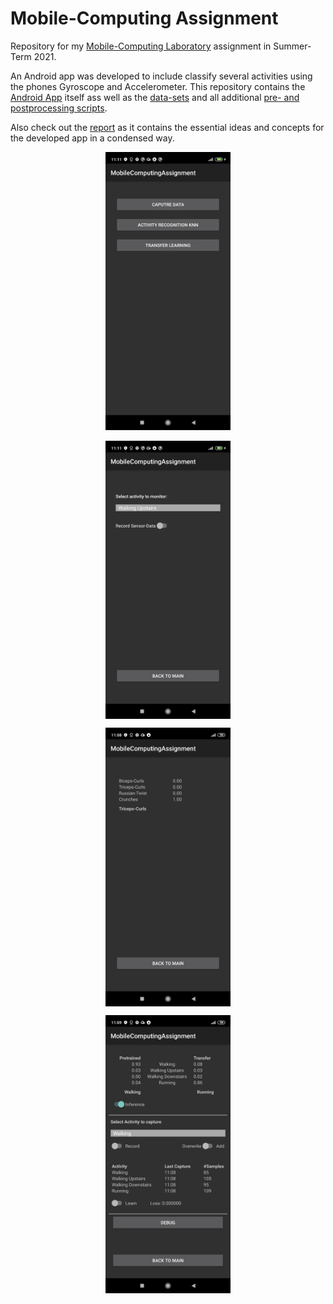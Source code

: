 # Mobile-Computing Assignment

Repository for my [Mobile-Computing Laboratory](https://github.com/osaukh/mobile_computing_lab/) assignment in Summer-Term 2021.

An Android app was developed to include classify several activities using the phones Gyroscope and Accelerometer.
This repository contains the [Android App](https://github.com/tlaf0504/mobile_computing_assignment/tree/master/AndroidApp) itself
ass well as the [data-sets](https://github.com/tlaf0504/mobile_computing_assignment/tree/master/Notebooks_Scripts_etc/ActivityRecognition/data)
and all additional [pre- and postprocessing scripts](https://github.com/tlaf0504/mobile_computing_assignment/tree/master/Notebooks_Scripts_etc/ActivityRecognition/notebooks).

Also check out the [report](https://github.com/tlaf0504/mobile_computing_assignment/blob/master/doc/report/conference_101719.pdf) as it contains
the essential ideas and concepts for the developed app in a condensed way.


<p align="center">
  <img src="https://github.com/tlaf0504/mobile_computing_assignment/blob/master/doc/report/figures/UI_main.jpg" alt="alt text" width="200">
</p>

<p align="center">
  <img src="https://github.com/tlaf0504/mobile_computing_assignment/blob/master/doc/report/figures/UI_data_capturing.jpg" alt="alt text" width="200" align="center">
</p>

<p align="center">
  <img src="https://github.com/tlaf0504/mobile_computing_assignment/blob/master/doc/report/figures/UI_kNN.jpg" alt="alt text" width="200" align="center">
</p>

<p align="center">
  <img src="https://github.com/tlaf0504/mobile_computing_assignment/blob/master/doc/report/figures/UI_TFL.jpg" alt="alt text" width="200" align="center">
</p>



